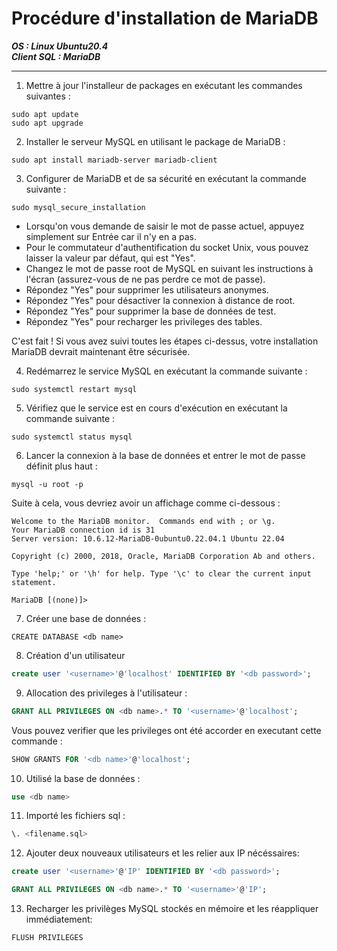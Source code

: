 
# Procédure d'installation de MariaDB

***OS : Linux Ubuntu20.4***    
***Client SQL : MariaDB***

---

1) Mettre à jour l'installeur de packages en exécutant les commandes suivantes :   
   
   
```
sudo apt update
sudo apt upgrade
```

2) Installer le serveur MySQL en utilisant le package de MariaDB :
   

```
sudo apt install mariadb-server mariadb-client
```

3) Configurer de MariaDB et de sa sécurité en exécutant la commande suivante :
   

```
sudo mysql_secure_installation
```

- Lorsqu'on vous demande de saisir le mot de passe actuel, appuyez simplement sur Entrée car il n'y en a pas.   
- Pour le commutateur d'authentification du socket Unix, vous pouvez laisser la valeur par défaut, qui est "Yes".   
- Changez le mot de passe root de MySQL en suivant les instructions à l'écran (assurez-vous de ne pas perdre ce mot de passe).   
- Répondez "Yes" pour supprimer les utilisateurs anonymes.
- Répondez "Yes" pour désactiver la connexion à distance de root.
- Répondez "Yes" pour supprimer la base de données de test.
- Répondez "Yes" pour recharger les privileges des tables.

C'est fait !  Si vous avez suivi toutes les étapes ci-dessus, votre installation MariaDB devrait maintenant être sécurisée.   

4) Redémarrez le service MySQL en exécutant la commande suivante :
    

```
sudo systemctl restart mysql
```

5) Vérifiez que le service est en cours d'exécution en exécutant la commande suivante :
   

```
sudo systemctl status mysql
```
   

6) Lancer la connexion à la base de données et entrer le mot de passe définit plus haut : 
   

```
mysql -u root -p
```

Suite à cela, vous devriez avoir un affichage comme ci-dessous :
   
```
Welcome to the MariaDB monitor.  Commands end with ; or \g.
Your MariaDB connection id is 31
Server version: 10.6.12-MariaDB-0ubuntu0.22.04.1 Ubuntu 22.04

Copyright (c) 2000, 2018, Oracle, MariaDB Corporation Ab and others.

Type 'help;' or '\h' for help. Type '\c' to clear the current input statement.

MariaDB [(none)]> 
```

7) Créer une base de données :
   

```mysql
CREATE DATABASE <db name>
```

8) Création d'un utilisateur


```sql
create user '<username>'@'localhost' IDENTIFIED BY '<db password>';
```

9) Allocation des privileges à l'utilisateur <username> : 
    
    
```sql
GRANT ALL PRIVILEGES ON <db name>.* TO '<username>'@'localhost';
```
Vous pouvez verifier que les privileges ont été accorder en executant cette commande : 
   

```sql
SHOW GRANTS FOR '<db name>'@'localhost';
```
10) Utilisé la base de données : 
   

```sql
use <db name>
```

11) Importé les fichiers sql : 
   

```sql
\. <filename.sql>
```

12) Ajouter deux nouveaux utilisateurs et les relier aux IP nécéssaires:
   

```sql
create user '<username>'@'IP' IDENTIFIED BY '<db password>';
```
```sql
GRANT ALL PRIVILEGES ON <db name>.* TO '<username>'@'IP';
```

13) Recharger les privilèges MySQL stockés en mémoire et les réappliquer immédiatement: 
   

```
FLUSH PRIVILEGES
```
